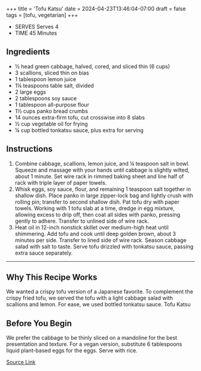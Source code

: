 +++
title = 'Tofu Katsu'
date = 2024-04-23T13:46:04-07:00
draft = false
tags = [tofu, vegetarian]
+++

- SERVES Serves 4
- TIME 45 Minutes

## Ingredients

* ½ head green cabbage, halved, cored, and sliced thin (6 cups)
* 3 scallions, sliced thin on bias
* 1 tablespoon lemon juice
* 1¼ teaspoons table salt, divided
* 2 large eggs
* 2 tablespoons soy sauce
* 1 tablespoon all-purpose flour
* 1½ cups panko bread crumbs
* 14 ounces extra-firm tofu, cut crosswise into 8 slabs
* ½ cup vegetable oil for frying
* ¼ cup bottled tonkatsu sauce, plus extra for serving

## Instructions

1. Combine cabbage, scallions, lemon juice, and ¼ teaspoon salt in bowl. Squeeze and massage with your hands until cabbage is slightly wilted, about 1 minute. Set wire rack in rimmed baking sheet and line half of rack with triple layer of paper towels.
2. Whisk eggs, soy sauce, flour, and remaining 1 teaspoon salt together in shallow dish. Place panko in large zipper-lock bag and lightly crush with rolling pin; transfer to second shallow dish. Pat tofu dry with paper towels. Working with 1 tofu slab at a time, dredge in egg mixture, allowing excess to drip off, then coat all sides with panko, pressing gently to adhere. Transfer to unlined side of wire rack.
3. Heat oil in 12-inch nonstick skillet over medium-high heat until shimmering. Add tofu and cook until deep golden brown, about 3 minutes per side. Transfer to lined side of wire rack. Season cabbage salad with salt to taste. Serve tofu drizzled with tonkatsu sauce, passing extra sauce separately.

*** 

## Why This Recipe Works
We wanted a crispy tofu version of a Japanese favorite. To complement the crispy fried tofu, we served the tofu with a light cabbage salad with scallions and lemon. For ease, we used bottled tonkatsu sauce.
Tofu Katsu

## Before You Begin

We prefer the cabbage to be thinly sliced on a mandoline for the best presentation and texture. For a vegan version, substitute 6 tablespoons liquid plant-based eggs for the eggs. Serve with rice. 

[Source Link](https://www.americastestkitchen.com/recipes/15855-tofu-katsu)